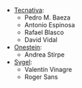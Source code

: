 - [Tecnativa](https://www.tecnativa.com):
  - Pedro M. Baeza
  - Antonio Espinosa
  - Rafael Blasco
  - David Vidal
- [Onestein](https://onestein.eu):
  - Andrea Stirpe
- [Sygel](https://www.sygel.es):
  - Valentín Vinagre
  - Roger Sans
